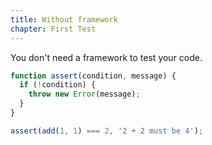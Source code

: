 ```yaml
---
title: Without framework
chapter: First Test
---
```

You don't need a framework to test your code.

```javascript
function assert(condition, message) {
  if (!condition) {
    throw new Error(message);
  }
}

assert(add(1, 1) === 2, '2 + 2 must be 4');
```
